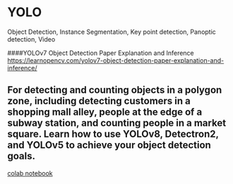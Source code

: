 # YOLO
Object Detection, Instance Segmentation, Key point detection, Panoptic detection, Video


####YOLOv7 Object Detection Paper Explanation and Inference 
https://learnopencv.com/yolov7-object-detection-paper-explanation-and-inference/

## For detecting and counting objects in a polygon zone, including detecting customers in a shopping mall alley, people at the edge of a subway station, and counting people in a market square. Learn how to use YOLOv8, Detectron2, and YOLOv5 to achieve your object detection goals. 

[colab notebook](https://colab.research.google.com/github/gulabpatel/YOLOs/blob/main/Yolov5_yolov8_detectron2_Detect_and_count_objects_in_polygon_zone.ipynb)
